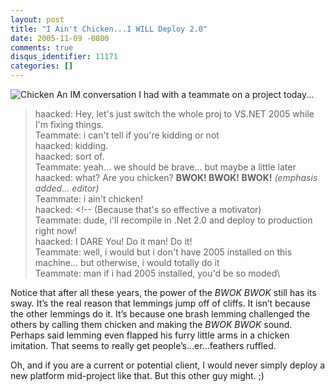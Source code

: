 ```yaml
---
layout: post
title: "I Ain't Chicken...I WILL Deploy 2.0"
date: 2005-11-09 -0800
comments: true
disqus_identifier: 11171
categories: []
---
```

![Chicken](http://haacked.com/images/chicken.jpg) An IM conversation I
had with a teammate on a project today...

> haacked: Hey, let's just switch the whole proj to VS.NET 2005 while
> I'm fixing things.\
>  Teammate: i can't tell if you're kidding or not\
>  haacked: kidding.\
>  haacked: sort of.\
>  Teammate: yeah... we should be brave... but maybe a little later\
>  haacked: what? Are you chicken? **BWOK! BWOK! BWOK!** *(emphasis
> added... editor)*\
>  Teammate: i ain't chicken!\
>  haacked: \<!-- (Because that's so effective a motivator)\
>  Teammate: dude, i'll recompile in .Net 2.0 and deploy to production
> right now!\
>  haacked: I DARE You! Do it man! Do it!\
>  Teammate: well, i would but i don't have 2005 installed on this
> machine... but otherwise, i would totally do it\
>  Teammate: man if i had 2005 installed, you'd be so moded\

Notice that after all these years, the power of the *BWOK* *BWOK* still
has its sway. It’s the real reason that lemmings jump off of cliffs. It
isn’t because the other lemmings do it. It’s because one brash lemming
challenged the others by calling them chicken and making the *BWOK BWOK*
sound. Perhaps said lemming even flapped his furry little arms in a
chicken imitation. That seems to really get people’s...er...feathers
ruffled.

Oh, and if you are a current or potential client, I would never simply
deploy a new platform mid-project like that. But this other guy might.
;)

